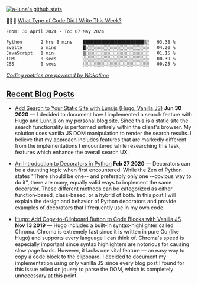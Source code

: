 [![a-luna's github stats](https://github-readme-stats.vercel.app/api?username=a-luna&show_icons=true&icon_color=000000)](https://github.com/a-luna)

👨🏽‍💻 [What Type of Code Did I Write This Week?](https://wakatime.com/@aaronluna)
<!--START_SECTION:waka-->

```txt
From: 30 April 2024 - To: 07 May 2024

Python       2 hrs 8 mins    ███████████████████████▒░   93.38 %
Svelte       5 mins          █░░░░░░░░░░░░░░░░░░░░░░░░   04.20 %
JavaScript   1 min           ▒░░░░░░░░░░░░░░░░░░░░░░░░   01.15 %
TOML         0 secs          ░░░░░░░░░░░░░░░░░░░░░░░░░   00.39 %
CSS          0 secs          ░░░░░░░░░░░░░░░░░░░░░░░░░   00.25 %
```

<!--END_SECTION:waka-->
_[Coding metrics are powered by Wakatime](https://wakatime.com/@aaronluna)_

<!--blog_posts-->
## [Recent Blog Posts](https://portfolio.aaronluna.dev/blog)
- [Add Search to Your Static Site with Lunr.js (Hugo, Vanilla JS)](https://portfolio.aaronluna.dev/add-search-to-static-site-lunrjs-hugo-vanillajs)
            **Jun 30 2020** &mdash; I decided to document how I implemented a search feature with Hugo and Lunr.js on my personal blog site. Since this is a static site the search functionality is performed entirely within the client's browser. My solution uses vanilla JS DOM manipulation to render the search results. I believe that my approach includes features that are markedly different from the implementations I encountered while researching this task, features which enhance the overall search UX.

- [An Introduction to Decorators in Python](https://portfolio.aaronluna.dev/intro-to-python-decorators)
            **Feb 27 2020** &mdash; Decorators can be a daunting topic when first encountered. While the Zen of Python states "There should be one-- and preferably only one --obvious way to do it", there are many, equally valid ways to implement the same decorator. These different methods can be categorized as either function-based, class-based, or a hybrid of both. In this post I will explain the design and behavior of Python decorators and provide examples of decorators that I frequently use in my own code.

- [Hugo: Add Copy-to-Clipboard Button to Code Blocks with Vanilla JS](https://portfolio.aaronluna.dev/add-copy-button-to-code-blocks-hugo-chroma)
            **Nov 13 2019** &mdash; Hugo includes a built-in syntax-highlighter called Chroma. Chroma is extremely fast since it is written in pure Go (like Hugo) and supports every language I can think of. Chroma's speed is especially important since syntax highlighters are notorious for causing slow page loads. However, it lacks one vital feature — an easy way to copy a code block to the clipboard. I decided to document my implementation using only vanilla JS since every blog post I found for this issue relied on jquery to parse the DOM, which is completely unnecessary at this point.
